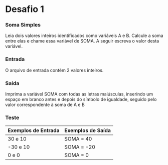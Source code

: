 # Desafio 1

### Soma Simples
Leia dois valores inteiros identificados como variáveis A e B. Calcule a soma entre elas e chame essa variável de SOMA.
A seguir escreva o valor desta variável.

### Entrada
O arquivo de entrada contém 2 valores inteiros.

### Saída
Imprima a variável SOMA com todas as letras maiúsculas, inserindo um espaço em branco antes e depois do símbolo de 
igualdade, seguido pelo valor correspondente à soma de A e B

### Teste
| Exemplos de Entrada   |   Exemplos de Saída |
|-----------------------|---------------------|
|30 e 10                |      SOMA = 40      |            
|-30 e 10               |      SOMA = -20     |  
|0 e 0                  |      SOMA = 0       | 
